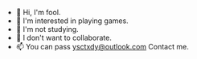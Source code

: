 - 👋 Hi, I'm fool.
- 👀 I'm interested in playing games.
- 🌱 I'm not studying.
- 💞️ I don't want to collaborate.
- 📫 You can pass ysctxdy@outlook.com Contact me.

<!---
ScarletParallelLines/ScarletParallelLines is a ✨ special ✨ repository because its `README.md` (this file) appears on your GitHub profile.
You can click the Preview link to take a look at your changes.
--->
